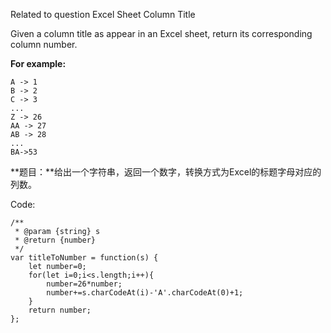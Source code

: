 Related to question Excel Sheet Column Title

Given a column title as appear in an Excel sheet, return its corresponding column number.

**For example:**

	A -> 1
	B -> 2
	C -> 3
	...
	Z -> 26
	AA -> 27
	AB -> 28 
	...
	BA->53

**题目：**给出一个字符串，返回一个数字，转换方式为Excel的标题字母对应的列数。

Code:

	/**
	 * @param {string} s
	 * @return {number}
	 */
	var titleToNumber = function(s) {
	    let number=0;
	    for(let i=0;i<s.length;i++){
	        number=26*number;
	        number+=s.charCodeAt(i)-'A'.charCodeAt(0)+1;
	    }
	    return number;
	};
	
